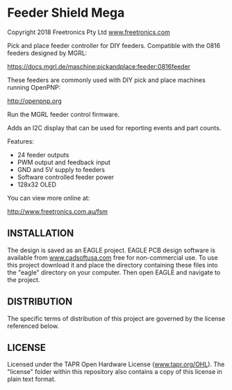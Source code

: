 Feeder Shield Mega
==================
Copyright 2018 Freetronics Pty Ltd  www.freetronics.com  

Pick and place feeder controller for DIY feeders. Compatible with the
0816 feeders designed by MGRL:

  https://docs.mgrl.de/maschine:pickandplace:feeder:0816feeder

These feeders are commonly used with DIY pick and place machines
running OpenPNP:

  http://openpnp.org

Run the MGRL feeder control firmware.

Adds an I2C display that can be used for reporting events and part
counts.

Features:

 * 24 feeder outputs
 * PWM output and feedback input
 * GND and 5V supply to feeders
 * Software controlled feeder power
 * 128x32 OLED

You can view more online at:

  http://www.freetronics.com.au/fsm


INSTALLATION
------------
The design is saved as an EAGLE project. EAGLE PCB design software is
available from www.cadsoftusa.com free for non-commercial use. To use
this project download it and place the directory containing these files
into the "eagle" directory on your computer. Then open EAGLE and
navigate to the project.


DISTRIBUTION
------------
The specific terms of distribution of this project are governed by the
license referenced below.


LICENSE
-------
Licensed under the TAPR Open Hardware License (www.tapr.org/OHL).
The "license" folder within this repository also contains a copy of
this license in plain text format.
